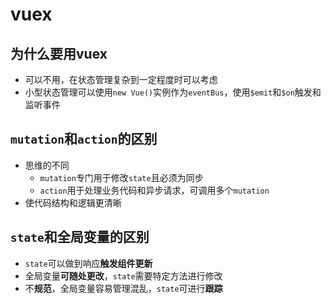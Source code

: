 # vuex

## 为什么要用vuex
  - 可以不用，在状态管理复杂到一定程度时可以考虑
  - 小型状态管理可以使用`new Vue()`实例作为`eventBus`，使用`$emit`和`$on`触发和监听事件

## `mutation`和`action`的区别
  - 思维的不同
    - `mutation`专门用于修改`state`且必须为同步
    - `action`用于处理业务代码和异步请求，可调用多个`mutation`
  - 使代码结构和逻辑更清晰

## `state`和全局变量的区别
  - `state`可以做到响应**触发组件更新**
  - 全局变量**可随处更改**，`state`需要特定方法进行修改
  - 不**规范**，全局变量容易管理混乱，`state`可进行**跟踪**
